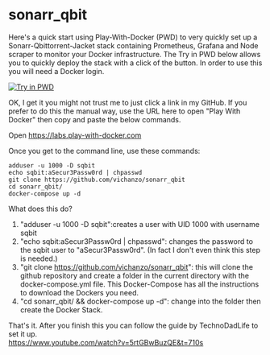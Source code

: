 # sonarr_qbit

Here's a quick start using Play-With-Docker (PWD) to very quickly set up a Sonarr-Qbittorrent-Jacket stack containing Prometheus, Grafana and Node scraper to monitor your Docker infrastructure. The Try in PWD below allows you to quickly deploy the stack with a click of the button.  In order to use this you will need a Docker login.

[![Try in PWD](https://github.com/play-with-docker/stacks/raw/master/assets/images/button.png)](https://labs.play-with-docker.com/?stack=https://raw.githubusercontent.com/vichanzo/sonarr_qbit/main/docker-compose.yml)


OK, I get it you might not trust me to just click a link in my GitHub.  If you prefer to do this the manual way, use the URL here to open "Play With Docker" then copy and paste the below commands.

Open https://labs.play-with-docker.com

Once you get to the command line, use these commands:
```
adduser -u 1000 -D sqbit
echo sqbit:aSecur3Passw0rd | chpasswd
git clone https://github.com/vichanzo/sonarr_qbit
cd sonarr_qbit/
docker-compose up -d
``` 

What does this do?
 1) "adduser -u 1000 -D sqbit":creates a user with UID 1000 with username sqbit
 2) "echo sqbit:aSecur3Passw0rd | chpasswd": changes the password to the sqbit user to "aSecur3Passw0rd".  (In fact I don't even think this step is needed.)
 3) "git clone https://github.com/vichanzo/sonarr_qbit": this will clone the github repository and create a folder in the current directory with the docker-compose.yml file.  This Docker-Compose has all the instructions to download the Dockers you need.
 4) "cd sonarr_qbit/  &&  docker-compose up -d": change into the folder then create the Docker Stack.

That's it.  After you finish this you can follow the guide by TechnoDadLife to set it up.  
     https://www.youtube.com/watch?v=5rtGBwBuzQE&t=710s 
